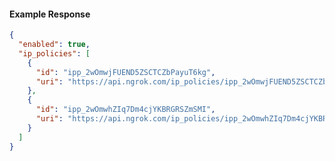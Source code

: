 <!-- Code generated for API Clients. DO NOT EDIT. -->

#### Example Response

```json
{
  "enabled": true,
  "ip_policies": [
    {
      "id": "ipp_2wOmwjFUEND5ZSCTCZbPayuT6kg",
      "uri": "https://api.ngrok.com/ip_policies/ipp_2wOmwjFUEND5ZSCTCZbPayuT6kg"
    },
    {
      "id": "ipp_2wOmwhZIq7Dm4cjYKBRGRSZmSMI",
      "uri": "https://api.ngrok.com/ip_policies/ipp_2wOmwhZIq7Dm4cjYKBRGRSZmSMI"
    }
  ]
}
```

